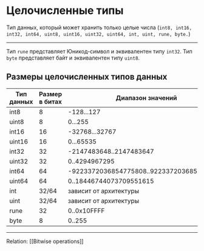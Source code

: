 # Целочисленные типы
Тип данных, который может хранить только целые числа
(`int8, int16, int32, int64, uint8, uint16, uint32, uint64, int, uint, rune, byte.`)

---
Тип `rune` представляет Юникод-символ и эквивалентен типу `int32`. Тип `byte` представляет байт и эквивалентен типу `uint8`.
## Размеры целочисленных типов данных

| Тип данных | Размер в битах | Диапазон значений                         |
| ---------- | -------------- | ----------------------------------------- |
| int8       | 8              | -128...127                                |
| uint8      | 8              | 0...255                                   |
| int16      | 16             | -32768...32767                            |
| uint16     | 16             | 0...65535                                 |
| int32      | 32             | -2147483648..2147483647                   |
| uint32     | 32             | 0..4294967295                             |
| int64      | 64             | -9223372036854775808..9223372036854775807 |
| uint64     | 64             | 0..18446744073709551615                   |
| int        | 32/64          | зависит от архитектуры                    |
| uint       | 32/64          | зависит от архитектуры                    |
| rune       | 32             | 0..0x10FFFF                               |
| byte       | 8              | 0..255                                    |

---
Relation: [[Bitwise operations]]